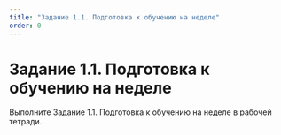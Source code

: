 ```yaml
---
title: "Задание 1.1. Подготовка к обучению на неделе"
order: 0
---
```


# Задание 1.1. Подготовка к обучению на неделе

Выполните Задание 1.1. Подготовка к обучению на неделе в рабочей тетради.